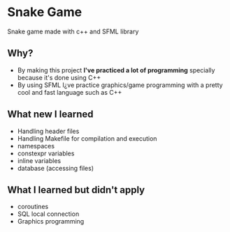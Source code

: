 # Snake Game

Snake game made with c++ and SFML library

## Why?

- By making this project **I've practiced a lot of programming** specially because it's done using C++
- By using SFML I¿ve practice graphics/game programming with a pretty cool and fast language such as C++

## What new I learned

- Handling header files
- Handling Makefile for compilation and execution
- namespaces
- constexpr variables
- inline variables
- database (accessing files)

## What I learned but didn't apply
- coroutines
- SQL local connection
- Graphics programming

